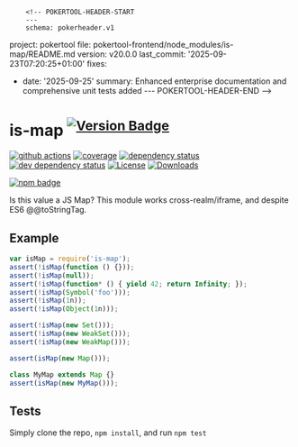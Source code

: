         <!-- POKERTOOL-HEADER-START
        ---
        schema: pokerheader.v1
project: pokertool
file: pokertool-frontend/node_modules/is-map/README.md
version: v20.0.0
last_commit: '2025-09-23T07:20:25+01:00'
fixes:
- date: '2025-09-25'
  summary: Enhanced enterprise documentation and comprehensive unit tests added
        ---
        POKERTOOL-HEADER-END -->
# is-map <sup>[![Version Badge][2]][1]</sup>

[![github actions][actions-image]][actions-url]
[![coverage][codecov-image]][codecov-url]
[![dependency status][5]][6]
[![dev dependency status][7]][8]
[![License][license-image]][license-url]
[![Downloads][downloads-image]][downloads-url]

[![npm badge][11]][1]

Is this value a JS Map? This module works cross-realm/iframe, and despite ES6 @@toStringTag.

## Example

```js
var isMap = require('is-map');
assert(!isMap(function () {}));
assert(!isMap(null));
assert(!isMap(function* () { yield 42; return Infinity; });
assert(!isMap(Symbol('foo')));
assert(!isMap(1n));
assert(!isMap(Object(1n)));

assert(!isMap(new Set()));
assert(!isMap(new WeakSet()));
assert(!isMap(new WeakMap()));

assert(isMap(new Map()));

class MyMap extends Map {}
assert(isMap(new MyMap()));
```

## Tests
Simply clone the repo, `npm install`, and run `npm test`

[1]: https://npmjs.org/package/is-map
[2]: https://versionbadg.es/inspect-js/is-map.svg
[5]: https://david-dm.org/inspect-js/is-map.svg
[6]: https://david-dm.org/inspect-js/is-map
[7]: https://david-dm.org/inspect-js/is-map/dev-status.svg
[8]: https://david-dm.org/inspect-js/is-map#info=devDependencies
[11]: https://nodei.co/npm/is-map.png?downloads=true&stars=true
[license-image]: https://img.shields.io/npm/l/is-map.svg
[license-url]: LICENSE
[downloads-image]: https://img.shields.io/npm/dm/is-map.svg
[downloads-url]: https://npm-stat.com/charts.html?package=is-map
[codecov-image]: https://codecov.io/gh/inspect-js/is-map/branch/main/graphs/badge.svg
[codecov-url]: https://app.codecov.io/gh/inspect-js/is-map/
[actions-image]: https://img.shields.io/endpoint?url=https://github-actions-badge-u3jn4tfpocch.runkit.sh/inspect-js/is-map
[actions-url]: https://github.com/inspect-js/is-map/actions
